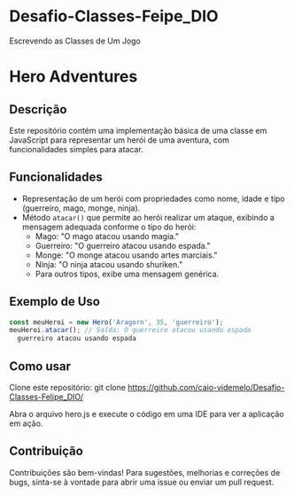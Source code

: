 # Desafio-Classes-Feipe_DIO
 Escrevendo as Classes de Um Jogo

# Hero Adventures

## Descrição
Este repositório contém uma implementação básica de uma classe em JavaScript para representar um herói de uma aventura, com funcionalidades simples para atacar.

## Funcionalidades
- Representação de um herói com propriedades como nome, idade e tipo (guerreiro, mago, monge, ninja).
- Método `atacar()` que permite ao herói realizar um ataque, exibindo a mensagem adequada conforme o tipo do herói:
  - Mago: "O mago atacou usando magia."
  - Guerreiro: "O guerreiro atacou usando espada."
  - Monge: "O monge atacou usando artes marciais."
  - Ninja: "O ninja atacou usando shuriken."
  - Para outros tipos, exibe uma mensagem genérica.

## Exemplo de Uso
```javascript
const meuHeroi = new Hero('Aragorn', 35, 'guerreiro');
meuHeroi.atacar(); // Saída: O guerreiro atacou usando espada
  guerreiro atacou usando espada
````
## Como usar

Clone este repositório:
git clone https://github.com/caio-videmelo/Desafio-Classes-Felipe_DIO/

Abra o arquivo hero.js e execute o código em uma IDE para ver a aplicação em ação.

## Contribuição
Contribuições são bem-vindas! Para sugestões, melhorias e correções de bugs, sinta-se à vontade para abrir uma issue ou enviar um pull request.
